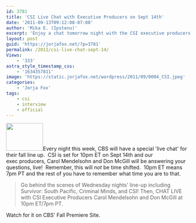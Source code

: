```yaml
---
id: 3781
title: 'CSI Live Chat with Executive Producers on Sept 14th'
date: '2011-09-13T09:12:08-07:00'
author: 'Mika E. (Ipstenu)'
excerpt: 'Enjoy a chat tomorrow night with the CSI executive producers!'
layout: post
guid: 'https://jorjafox.net/?p=3781'
permalink: /2011/csi-live-chat-sept-14/
Views:
    - '333'
astra_style_timestamp_css:
    - '1634357811'
image: 'https://static.jorjafox.net/wordpress/2011/09/0004_CSI.jpeg'
categories:
    - 'Jorja Fox'
tags:
    - csi
    - interview
    - official
---
```


<img class="alignleft size-thumbnail wp-image-3782" title="0004_CSI" src="//static.jorjafox.net/wordpress/2011/09/0004_CSI-110x70.jpeg" alt="" width="100" height="75" />Every night this week, CBS will have a special 'live chat' for their fall line up.  CSI is set for 10pm ET on Sept 14th and our exec producers, Carol Mendelsohn and Don McGill will be answering your questions, live!  Remember, this will _not_ be time shifted.  10pm ET means 7pm PT and the rest of you have to remember what time you are to that.
<blockquote>Go behind the scenes of Wednesday nights' line-up including Survivor: South Pacific, Criminal Minds, and CSI! Then, CHAT LIVE with CSI Executive Producers Carol Mendelsohn and Don McGill at 10pm ET/7pm PT.</blockquote>
Watch for it on CBS' Fall Premiere Site.
